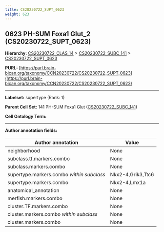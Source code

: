 ```yaml
---
title: CS20230722_SUPT_0623
weight: 623
---
```

## 0623 PH-SUM Foxa1 Glut_2 (CS20230722_SUPT_0623)
<b>Hierarchy: </b>
[CS20230722_CLAS_14](../CS20230722_CLAS_14) >
[CS20230722_SUBC_141](../CS20230722_SUBC_141) >
[CS20230722_SUPT_0623](../CS20230722_SUPT_0623)

**PURL:** [https://purl.brain-bican.org/taxonomy/CCN20230722/CS20230722_SUPT_0623](https://purl.brain-bican.org/taxonomy/CCN20230722/CS20230722_SUPT_0623)

---


**Labelset:** supertype (Rank: 1)

**Parent Cell Set:** 141 PH-SUM Foxa1 Glut ([CS20230722_SUBC_141](../CS20230722_SUBC_141))



**Cell Ontology Term:** 

[MARKER GENES.]: #


---

[TRANSFERRED ANNOTATIONS.]: #


[AUTHOR ANNOTATION FIELDS.]: #


**Author annotation fields:**

| Author annotation | Value |
|-------------------|-------|
|neighborhood|None|
|subclass.tf.markers.combo|None|
|subclass.markers.combo|None|
|supertype.markers.combo _within subclass_|Nkx2-4,Grik3,Ttc6|
|supertype.markers.combo|Nkx2-4,Lmx1a|
|anatomical_annotation|None|
|merfish.markers.combo|None|
|cluster.TF.markers.combo|None|
|cluster.markers.combo _within subclass_|None|
|cluster.markers.combo|None|
